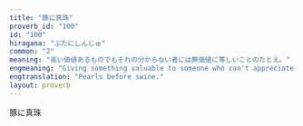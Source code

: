 ```yaml
---
title: "豚に真珠"
proverb_id: "100"
id: "100"
hiragana: "ぶたにしんじゅ"
common: "2"
meaning: "高い価値あるものでもそれの分からない者には無価値に等しいことのたとえ。"
engmeaning: "Giving something valuable to someone who can't appreciate it."
engtranslation: "Pearls before swine."
layout: proverb
---
```


豚に真珠
